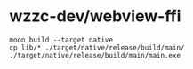 # wzzc-dev/webview-ffi

```
moon build --target native 
cp lib/* ./target/native/release/build/main/
./target/native/release/build/main/main.exe
```